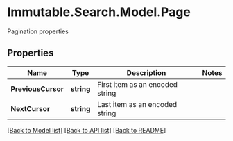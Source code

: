 # Immutable.Search.Model.Page
Pagination properties

## Properties

Name | Type | Description | Notes
------------ | ------------- | ------------- | -------------
**PreviousCursor** | **string** | First item as an encoded string | 
**NextCursor** | **string** | Last item as an encoded string | 

[[Back to Model list]](../README.md#documentation-for-models) [[Back to API list]](../README.md#documentation-for-api-endpoints) [[Back to README]](../README.md)

